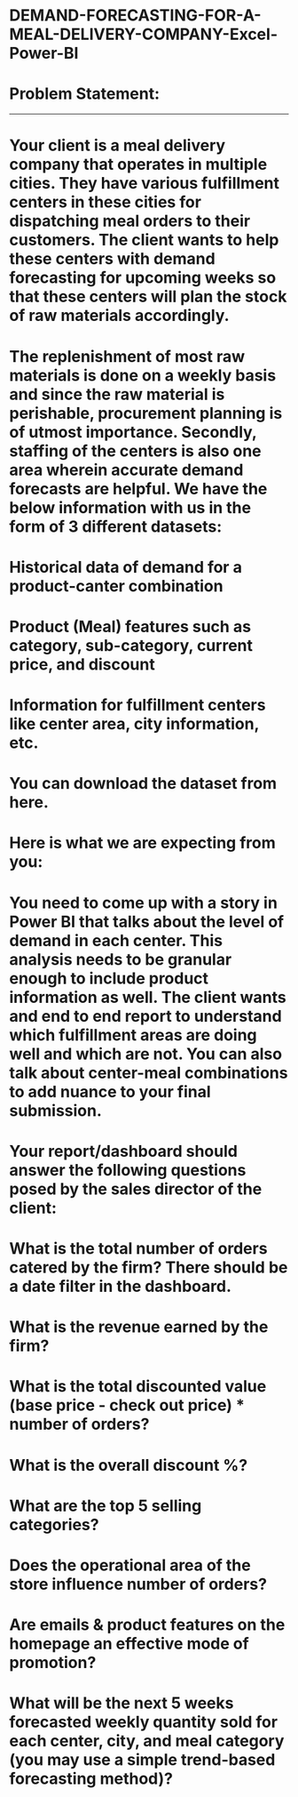 # DEMAND-FORECASTING-FOR-A-MEAL-DELIVERY-COMPANY-Excel-Power-BI

# Problem Statement:

----------------------------------------------------------------------------------------------------------------------------------------------------

#  Your client is a meal delivery company that operates in multiple cities. They have various fulfillment centers in these cities for dispatching meal orders to their customers. The client wants to help these centers with demand forecasting for upcoming weeks so that these centers will plan the stock of raw materials accordingly.

#  The replenishment of most raw materials is done on a weekly basis and since the raw material is perishable, procurement planning is of utmost importance. Secondly, staffing of the centers is also one area wherein accurate demand forecasts are helpful. We have the below information with us in the form of 3 different datasets:

# Historical data of demand for a product-canter combination

# Product (Meal) features such as category, sub-category, current price, and discount

# Information for fulfillment centers like center area, city information, etc.

# You can download the dataset from here.

# Here is what we are expecting from you:

# You need to come up with a story in Power BI that talks about the level of demand in each center. This analysis needs to be granular enough to include product information as well. The client wants and end to end report to understand which fulfillment areas are doing well and which are not. You can also talk about center-meal combinations to add nuance to your final submission.

# Your report/dashboard should answer the following questions posed by the sales director of the client:

# What is the total number of orders catered by the firm? There should be a date filter in the dashboard.

# What is the revenue earned by the firm?

# What is the total discounted value (base price - check out price) * number of orders?

# What is the overall discount %?

# What are the top 5 selling categories?

# Does the operational area of the store influence number of orders?

# Are emails & product features on the homepage an effective mode of promotion?

 

# What will be the next 5 weeks forecasted weekly quantity sold for each center, city, and meal category (you may use a simple trend-based forecasting method)?
